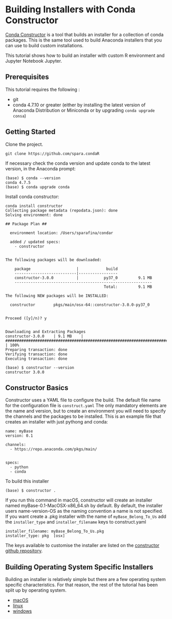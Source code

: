 # Building Installers with Conda Constructor

[Conda Constructor](https://github.com/conda/constructor) is a tool that builds an installer for a collection of conda packages. This is the same tool used to build Anaconda installers that you can use to build custom installations.

This tutorial shows how to build an installer with custom R environment and Jupyter Notebook Jupyter.

## Prerequisites

This tutorial requires the following :
* git
* conda 4.7.10 or greater 
  (either by installing the latest version of Anaconda Distribution or Miniconda or by upgrading `conda upgrade consa`)

## Getting Started

Clone the project.
```
git clone https://github.com/spara.condaR
```

If necessary check the conda version and update conda to the latest version, in the Anaconda prompt:
```
(base) $ conda --version
conda 4.7.5
(base) $ conda upgrade conda
```

Install conda constructor:
```
conda install constructor
Collecting package metadata (repodata.json): done
Solving environment: done

## Package Plan ##

  environment location: /Users/sparafina/condar

  added / updated specs:
    - constructor


The following packages will be downloaded:

    package                    |            build
    ---------------------------|-----------------
    constructor-3.0.0          |           py37_0         9.1 MB
    ------------------------------------------------------------
                                           Total:         9.1 MB

The following NEW packages will be INSTALLED:

  constructor        pkgs/main/osx-64::constructor-3.0.0-py37_0


Proceed ([y]/n)? y


Downloading and Extracting Packages
constructor-3.0.0    | 9.1 MB    | ################################################################################ | 100%
Preparing transaction: done
Verifying transaction: done
Executing transaction: done

(base) $ constructor --version
constructor 3.0.0
```

## Constructor Basics

Constructor uses a YAML file to configure the build. The default file name for the configuration file is `construct.yaml` The only mandatory elements are the name and version, but to create an environment you will need to specify the channels and the packages to be installed. This is an example file that creates an installer with just pythong and conda:
```
name: myBase
version: 0.1

channels:
  - https://repo.anaconda.com/pkgs/main/
 

specs:
  - python
  - conda
```
To build this installer
```
(base) $ constructor .
```

If you run this command in macOS, constructor will create an installer named myBase-0.1-MacOSX-x86_64.sh by default. By default, the installer users name-version-OS as the naming convention a name is not specified. If you want create a .pkg installer with the name of `myBase_Belong_To_Us` add the `installer_type` and `installer_filename` keys to construct.yaml

```
installer_filename: myBase_Belong_To_Us.pkg
installer_type: pkg  [osx]
```

The keys available to customise the installer are listed on the [constructor github repository](https://github.com/conda/constructor/blob/master/CONSTRUCT.md).

## Building Operating System Specific Installers

Building an installer is relatively simple but there are a few operating system specific characteristics. For that reason, the rest of the tutorial has been split up by operating system.

* [macOS](./osx/build.md)
* [linux](./linux/build.md)
* [windows](./windows/build.md)




